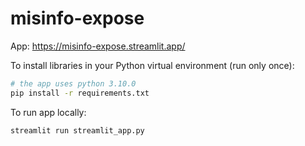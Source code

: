 # misinfo-expose

App: https://misinfo-expose.streamlit.app/

To install libraries in your Python virtual environment (run only once):

```sh
# the app uses python 3.10.0
pip install -r requirements.txt
```

To run app locally:

```sh
streamlit run streamlit_app.py
```

